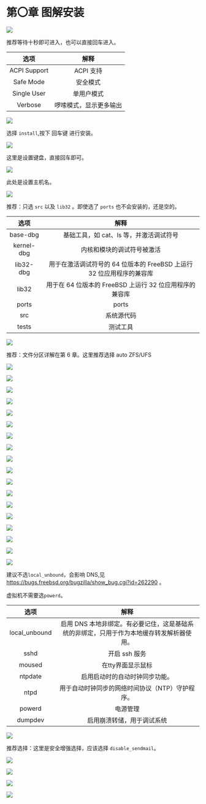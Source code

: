 # 第〇章 图解安装

![](../.gitbook/assets/安装1.png)

推荐等待十秒即可进入，也可以直接回车进入。

|选项|解释|
|:---:|:---:|
|ACPI Support|ACPI 支持|
|Safe Mode|安全模式|
|Single User|单用户模式|
|Verbose|啰嗦模式，显示更多输出|

![](../.gitbook/assets/安装2.png)

选择 `install`,按下 回车键 进行安装。

![](../.gitbook/assets/安装3.png)

这里是设置键盘，直接回车即可。

![](../.gitbook/assets/安装4.png)

此处是设置主机名。

![](../.gitbook/assets/安装5.png)

推荐：只选 `src` 以及 `lib32` 。即使选了 `ports` 也不会安装的，还是空的。

|选项|解释|
|:---:|:---:|
|base-dbg|基础工具，如 cat、ls 等，并激活调试符号|
|kernel-dbg|内核和模块的调试符号被激活|
|lib32-dbg|用于在激活调试符号的 64 位版本的 FreeBSD 上运行 32 位应用程序的兼容库|
|lib32|用于在 64 位版本的 FreeBSD 上运行 32 位应用程序的兼容库|
|ports |ports|
|src|系统源代码|
|tests|测试工具|



![](../.gitbook/assets/安装6.png)

推荐：文件分区详解在第 6 章。这里推荐选择 auto ZFS/UFS

![](../.gitbook/assets/安装7.png)

![](../.gitbook/assets/安装8.png)

![](../.gitbook/assets/安装9.png)

![](../.gitbook/assets/安装10.png)

![](../.gitbook/assets/安装11.png)

![](../.gitbook/assets/安装12.png)

![](../.gitbook/assets/安装13.png)

![](../.gitbook/assets/安装14.png)

![](../.gitbook/assets/安装15.png)

![](../.gitbook/assets/安装16.png)

![](../.gitbook/assets/安装17.png)

![](../.gitbook/assets/安装18.png)

![](../.gitbook/assets/安装19.png)

![](../.gitbook/assets/安装20.png)

![](../.gitbook/assets/安装21.png)

![](../.gitbook/assets/安装22.png)

![](../.gitbook/assets/安装23.png)

![](../.gitbook/assets/安装24.png)

建议不选`local_unbound`，会影响 DNS,见 <https://bugs.freebsd.org/bugzilla/show_bug.cgi?id=262290> 。

虚拟机不需要选`powerd`。

|选项|解释|
|:---:|:---:|
|local_unbound| 启用 DNS 本地非绑定。有必要记住，这是基础系统的非绑定，只用于作为本地缓存转发解析器使用。|
|sshd |开启 ssh 服务|
|moused|在tty界面显示鼠标|
|ntpdate|启用启动时的自动时钟同步功能。|
|ntpd| 用于自动时钟同步的网络时间协议（NTP）守护程序。|
|powerd|电源管理|
|dumpdev|启用崩溃转储，用于调试系统|


![](../.gitbook/assets/安装25.png)

推荐选择：这里是安全增强选择，应该选择 `disable_sendmail`。

![](../.gitbook/assets/安装26.png)

![](../.gitbook/assets/安装27.png)

![](../.gitbook/assets/安装28.png)

![](../.gitbook/assets/安装29.png)

